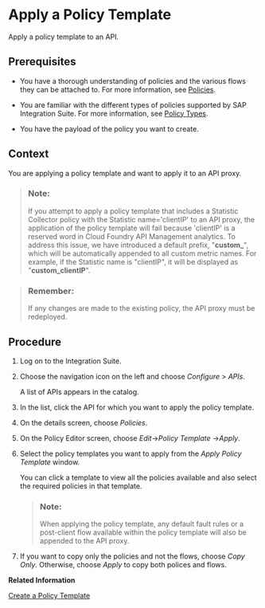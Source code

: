 <!-- loio2ceab71343704de0bfce2145f97c85b1 -->

# Apply a Policy Template

Apply a policy template to an API.



## Prerequisites

-   You have a thorough understanding of policies and the various flows they can be attached to. For more information, see [Policies](policies-7e4f3e5.md).

-   You are familiar with the different types of policies supported by SAP Integration Suite. For more information, see [Policy Types](policy-types-c918e28.md).

-   You have the payload of the policy you want to create.



## Context

You are applying a policy template and want to apply it to an API proxy.

> ### Note:  
> If you attempt to apply a policy template that includes a Statistic Collector policy with the Statistic name='clientIP' to an API proxy, the application of the policy template will fail because 'clientIP' is a reserved word in Cloud Foundry API Management analytics. To address this issue, we have introduced a default prefix, "**custom\_**", which will be automatically appended to all custom metric names. For example, if the Statistic name is "clientIP", it will be displayed as "**custom\_clientIP**".

> ### Remember:  
> If any changes are made to the existing policy, the API proxy must be redeployed.



<a name="loio2ceab71343704de0bfce2145f97c85b1__steps_iq3_3xh_gy"/>

## Procedure

1.  Log on to the Integration Suite.

2.  Choose the navigation icon on the left and choose *Configure* \> *APIs*.

    A list of APIs appears in the catalog.

3.  In the list, click the API for which you want to apply the policy template.

4.  On the details screen, choose *Policies*.

5.  On the Policy Editor screen, choose *Edit*-\>*Policy Template* -\>*Apply*.

6.  Select the policy templates you want to apply from the *Apply Policy Template* window.

    You can click a template to view all the policies available and also select the required policies in that template.

    > ### Note:  
    > When applying the policy template, any default fault rules or a post-client flow available within the policy template will also be appended to the API proxy.

7.  If you want to copy only the policies and not the flows, choose *Copy Only*. Otherwise, choose *Apply* to copy both polices and flows.


**Related Information**  


[Create a Policy Template](create-a-policy-template-c5d1872.md "Create a policy template add it to an API proxy.")

